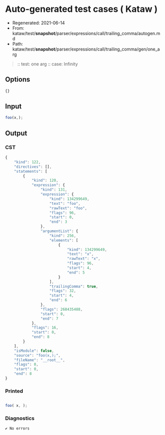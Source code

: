 # Auto-generated test cases ( Kataw )
- Regenerated: 2021-06-14
- From: kataw/test/__snapshot__/parser/expressions/call/trailing_comma/autogen.md
- Path: kataw/test/__snapshot__/parser/expressions/call/trailing_comma/gen/one_arg
> :: test: one arg
> :: case: Infinity
## Options

`````js
{}
`````
## Input

`````js
foo(x,);
`````
## Output

### CST

```javascript
{
    "kind": 122,
    "directives": [],
    "statements": [
        {
            "kind": 120,
            "expression": {
                "kind": 131,
                "expression": {
                    "kind": 134299649,
                    "text": "foo",
                    "rawText": "foo",
                    "flags": 96,
                    "start": 0,
                    "end": 3
                },
                "argumentList": {
                    "kind": 256,
                    "elements": [
                        {
                            "kind": 134299649,
                            "text": "x",
                            "rawText": "x",
                            "flags": 96,
                            "start": 4,
                            "end": 5
                        }
                    ],
                    "trailingComma": true,
                    "flags": 32,
                    "start": 4,
                    "end": 6
                },
                "flags": 268435488,
                "start": 0,
                "end": 7
            },
            "flags": 16,
            "start": 0,
            "end": 8
        }
    ],
    "isModule": false,
    "source": "foo(x,);",
    "fileName": "__root__",
    "flags": 0,
    "start": 0,
    "end": 8
}
```

### Printed

```javascript

foo( x, );

```

### Diagnostics

```javascript
✔ No errors
```

